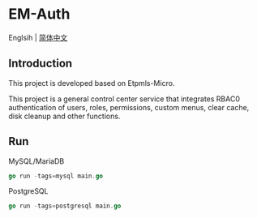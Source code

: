 # EM-Auth

Englsih | [简体中文](./README_zh-CN.md)

## Introduction
This project is developed based on Etpmls-Micro.

This project is a general control center service that integrates RBAC0 authentication of users, roles, permissions, custom menus, clear cache, disk cleanup and other functions.

## Run
MySQL/MariaDB
```go
go run -tags=mysql main.go
```
PostgreSQL
```go
go run -tags=postgresql main.go
```